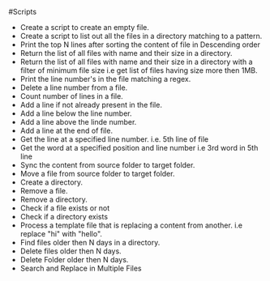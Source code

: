 #Scripts

* Create a script to create an empty file.
* Create a script to list out all the files in a directory matching to a pattern.
* Print the top N lines after sorting the content of file in Descending order
* Return the list of all files with name and their size in a directory.
* Return the list of all files with name and their size in a directory with a filter of minimum file size i.e get list of files having size more then 1MB.
* Print the line number's in the file matching a regex.
* Delete a line number from a file.
* Count number of lines in a file.
* Add a line if not already present in the file.
* Add a line below the line number.
* Add a line above the linde number.
* Add a line at the end of file.
* Get the line at a specified line number. i.e. 5th line of file
* Get the word at a specified position and line number i.e 3rd word in 5th line
* Sync the content from source folder to target folder.
* Move a file from source folder to target folder.
* Create a directory.
* Remove a file.
* Remove a directory.
* Check if a file exists or not
* Check if a directory exists
* Process a template file that is replacing a content from another. i.e replace "hi" with "hello".
* Find files older then N days in a directory.
* Delete files older then N days.
* Delete Folder older then N days.
* Search and Replace in Multiple Files
